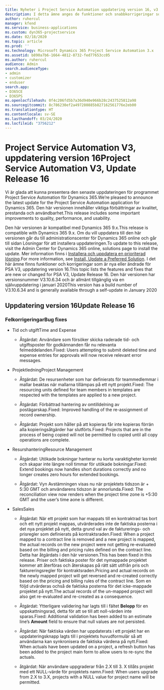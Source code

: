 ```yaml
---
title: Nyheter i Project Service Automation uppdatering version 16, v3
description: I detta ämne anges de funktioner och snabbkorrigeringar som finns tillgängliga i Project Service Automation, uppdateringsversion 16, version 3.
author: ruhercul
manager: kfend
ms.service: business-applications
ms.custom: dyn365-projectservice
ms.date: 02/18/2020
ms.topic: article
ms.prod: ''
ms.technology: Microsoft Dynamics 365 Project Service Automation 3.x
ms.assetid: b890a7b6-1664-4812-8732-fed77653cc05
ms.author: ruhercul
audience: Admin
search.audienceType:
- admin
- customizer
- enduser
search.app:
- D365CE
- D365PS
ms.openlocfilehash: 0f4c206fd5b7a36d940e966b28c2437525812a98
ms.sourcegitcommit: 8c786230ef2a497280885b827162561776e2eb00
ms.translationtype: HT
ms.contentlocale: sv-SE
ms.lasthandoff: 03/24/2020
ms.locfileid: "3756212"
---
```

# <a name="project-service-automation-v3-update-release-16"></a><span data-ttu-id="a2acc-103">Project Service Automation V3, uppdatering version 16</span><span class="sxs-lookup"><span data-stu-id="a2acc-103">Project Service Automation V3, Update Release 16</span></span>
<span data-ttu-id="a2acc-104">Vi är glada att kunna presentera den senaste uppdateringen för programmet Project Service Automation för Dynamics 365.</span><span class="sxs-lookup"><span data-stu-id="a2acc-104">We’re pleased to announce the latest update for the Project Service Automation application for Dynamics 365.</span></span> <span data-ttu-id="a2acc-105">Den här versionen innehåller viktiga förbättringar av kvalitet, prestanda och användbarhet.</span><span class="sxs-lookup"><span data-stu-id="a2acc-105">This release includes some important improvements to quality, performance, and usability.</span></span>

<span data-ttu-id="a2acc-106">Den här versionen är kompatibel med Dynamics 365 9.x.</span><span class="sxs-lookup"><span data-stu-id="a2acc-106">This release is compatible with Dynamics 365 9.x.</span></span> <span data-ttu-id="a2acc-107">Om du vill uppdatera till den här versionen går du till administrationscenter för Dynamics 365 online och går till sidan Lösningar för att installera uppdateringen.</span><span class="sxs-lookup"><span data-stu-id="a2acc-107">To update to this release, visit the Admin Center for Dynamics 365 online, solutions page to install the update.</span></span> <span data-ttu-id="a2acc-108">Mer information finns i [Installera och uppdatera en prioriterad lösning](https://docs.microsoft.com/dynamics365/project-service/upgrade-psa-home-page).</span><span class="sxs-lookup"><span data-stu-id="a2acc-108">For more information, see [Install, Update a Preferred Solution](https://docs.microsoft.com/dynamics365/project-service/upgrade-psa-home-page).</span></span> <span data-ttu-id="a2acc-109">I det här ämne finns funktioner och korrigeringar som är nya eller ändrade för PSA V3, uppdatering version 16.</span><span class="sxs-lookup"><span data-stu-id="a2acc-109">This topic lists the features and fixes that are new or changed for PSA V3, Update Release 16.</span></span> <span data-ttu-id="a2acc-110">Den här versionen har versionsnummer V3.10.6.34 och är allmänt tillgänglig via en självuppdatering i januari 2020</span><span class="sxs-lookup"><span data-stu-id="a2acc-110">This version has a build number of V3.10.6.34 and is generally available through a self-update in January 2020</span></span>

## <a name="update-release-16"></a><span data-ttu-id="a2acc-111">Uppdatering version 16</span><span class="sxs-lookup"><span data-stu-id="a2acc-111">Update Release 16</span></span>

### <a name="bug-fixes"></a><span data-ttu-id="a2acc-112">Felkorrigeringar</span><span class="sxs-lookup"><span data-stu-id="a2acc-112">Bug fixes</span></span>

-   <span data-ttu-id="a2acc-113">Tid och utgift</span><span class="sxs-lookup"><span data-stu-id="a2acc-113">Time and Expense</span></span>

    -   <span data-ttu-id="a2acc-114">Åtgärdat: Användare som försöker skicka raderade tid- och utgiftsposter för godkännanden får nu relevanta felmeddelanden.</span><span class="sxs-lookup"><span data-stu-id="a2acc-114">Fixed: Users attempting to submit deleted time and expense entries for approvals will now receive relevant error messages.</span></span>

-   <span data-ttu-id="a2acc-115">Projektledning</span><span class="sxs-lookup"><span data-stu-id="a2acc-115">Project Management</span></span>

    -   <span data-ttu-id="a2acc-116">Åtgärdat: De resursenheter som har definierats för teammedlemmar i mallar beaktas när mallarna tillämpas på ett nytt projekt.</span><span class="sxs-lookup"><span data-stu-id="a2acc-116">Fixed: The resourcing units defined for team members in templates are respected with the templates are applied to a new project.</span></span>

    -   <span data-ttu-id="a2acc-117">Åtgärdat: Förbättrad hantering av omtilldelning av postägarskap.</span><span class="sxs-lookup"><span data-stu-id="a2acc-117">Fixed: Improved handling of the re-assignment of record ownership.</span></span>

    -   <span data-ttu-id="a2acc-118">Åtgärdat: Projekt som håller på att kopieras får inte kopieras förrän alla kopieringsåtgärder har slutförts.</span><span class="sxs-lookup"><span data-stu-id="a2acc-118">Fixed: Projects that are in the process of being copied will not be permitted to copied until all copy operations are complete.</span></span>

-   <span data-ttu-id="a2acc-119">Resurshantering</span><span class="sxs-lookup"><span data-stu-id="a2acc-119">Resource Management</span></span>

    -   <span data-ttu-id="a2acc-120">Åtgärdat: Utökade bokningar hanterar nu korta varaktigheter korrekt och skapar inte längre noll timmar för utökade bokningar.</span><span class="sxs-lookup"><span data-stu-id="a2acc-120">Fixed: Extend bookings now handles short durations correctly and no longer creates zero hours for extended bookings.</span></span>

    -   <span data-ttu-id="a2acc-121">Åtgärdat: Vyn Avstämningen visas nu när projektets tidszon är + 5:30 GMT och användarens tidszon är annorlunda.</span><span class="sxs-lookup"><span data-stu-id="a2acc-121">Fixed: The reconciliation view now renders when the project time zone is +5:30 GMT and the user’s time aone is different.</span></span>

-   <span data-ttu-id="a2acc-122">Sales</span><span class="sxs-lookup"><span data-stu-id="a2acc-122">Sales</span></span>

    -   <span data-ttu-id="a2acc-123">Åtgärdat: När ett projekt som har mappats till en kontraktrad tas bort och ett nytt projekt mappas, utvärderades inte de faktiska posterna i det nya projektet på nytt, detta grund val av de fakturerings- och prisregler som definierats på kontraktsraden.</span><span class="sxs-lookup"><span data-stu-id="a2acc-123">Fixed: When a project mapped to a contract line is removed and a new project is mapped, the actual records on the new project were not getting re-evaluated based on the billing and pricing rules defined on the contract line.</span></span> <span data-ttu-id="a2acc-124">Detta har åtgärdats i den här versionen.</span><span class="sxs-lookup"><span data-stu-id="a2acc-124">This has been fixed in this release.</span></span> <span data-ttu-id="a2acc-125">Priser och faktiska poster för det nymappade projektet kommer att återföras och återskapas på rätt sätt utifrån pris och faktureringsregler för kontraktsraden.</span><span class="sxs-lookup"><span data-stu-id="a2acc-125">Pricing and actual records on the newly mapped project will get reversed and re-created correctly based on the pricing and billing rules of the contract line.</span></span> <span data-ttu-id="a2acc-126">Som en följd utvärderas ochså de faktiska posterna för det icke-mappade projektet på nytt.</span><span class="sxs-lookup"><span data-stu-id="a2acc-126">The actual records of the un-mapped project will also get re-evaluated and re-created as a consequence.</span></span>

    -   <span data-ttu-id="a2acc-127">Åtgärdat: Ytterligare validering har lagts till i fältet **Belopp** för en uppskattningsrad, detta för att se till att noll-värden inte sparas.</span><span class="sxs-lookup"><span data-stu-id="a2acc-127">Fixed: Additional validation has been added to an estimate line’s **Amount** field to ensure that null values are not persisted.</span></span>

    -   <span data-ttu-id="a2acc-128">Åtgärdat: När faktiska värden har uppdaterats i ett projekt har en uppdateringsknapp lagts till i projektets huvudformulär så att användarna kan synkronisera de faktiska värdena på nytt.</span><span class="sxs-lookup"><span data-stu-id="a2acc-128">Fixed: When actuals have been updated on a project, a refresh button has been added to the project main form to allow users to re-sync the actuals.</span></span>

    -   <span data-ttu-id="a2acc-129">åtgärdat: När användare uppgraderar från 2.X till 3. X tillåts projekt med ett NULL-värde för projektets namn.</span><span class="sxs-lookup"><span data-stu-id="a2acc-129">Fixed: When users upgrade from 2.X to 3.X, projects with a NULL value for project name will be permitted.</span></span>

